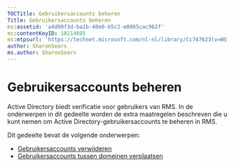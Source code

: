 ```yaml
---
TOCTitle: Gebruikersaccounts beheren
Title: Gebruikersaccounts beheren
ms:assetid: 'a4d90f3d-ba1b-40e0-b5c2-e0065cac962f'
ms:contentKeyID: 18114085
ms:mtpsurl: 'https://technet.microsoft.com/nl-nl/library/Cc747623(v=WS.10)'
author: SharonSears
ms.author: SharonSears
---
```


Gebruikersaccounts beheren
==========================

Active Directory biedt verificatie voor gebruikers van RMS. In de onderwerpen in dit gedeelte worden de extra maatregelen beschreven die u kunt nemen om Active Directory-gebruikersaccounts te beheren in RMS.

Dit gedeelte bevat de volgende onderwerpen:

-   [Gebruikersaccounts verwijderen](https://technet.microsoft.com/bf73b141-d4d1-4807-a773-3aaff58b0db6)
-   [Gebruikersaccounts tussen domeinen verplaatsen](https://technet.microsoft.com/0010b0ea-07c0-41c9-81f7-5881343d1d55)
